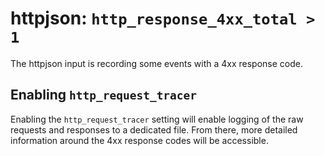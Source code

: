 # httpjson: `http_response_4xx_total > 1`

The httpjson input is recording some events with a 4xx response code.

## Enabling `http_request_tracer`

Enabling the `http_request_tracer` setting will enable logging of the raw requests and responses to a dedicated file. From there, more detailed information around the 4xx response codes will be accessible.